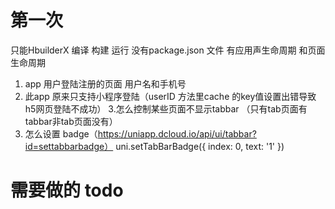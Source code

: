 #  第一次
只能HbuilderX 编译 构建 运行   没有package.json 文件
有应用声生命周期 和页面生命周期
1. app 用户登陆注册的页面 用户名和手机号
2. 此app 原来只支持小程序登陆（userID 方法里cache 的key值设置出错导致h5网页登陆不成功）
3.怎么控制某些页面不显示tabbar （只有tab页面有tabbar非tab页面没有）
4. 怎么设置 badge（https://uniapp.dcloud.io/api/ui/tabbar?id=settabbarbadge）
uni.setTabBarBadge({
  index: 0,
  text: '1'
})

# 需要做的  todo

